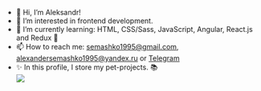 - 👋 Hi, I’m Aleksandr!
- 👀 I’m interested in frontend development.
- 🌱 I’m currently learning: HTML, CSS/Sass, JavaScript, Angular, React.js and Redux 🚀
- 📫 How to reach me: semashko1995@gmail.com, alexandersemashko1995@yandex.ru or [Telegram](https://t.me/alex_semashko95)
- ✨ In this profile, I store my pet-projects. 📚  
![](https://komarev.com/ghpvc/?username=Webs95)
<!-- - 📃 [My CV](https://webs95.github.io/rsschool-cv/) 👈 -->

<!---
Webs95/Webs95 is a ✨ special ✨ repository because its `README.md` (this file) appears on your GitHub profile.
You can click the Preview link to take a look at your changes.
--->
